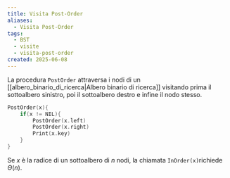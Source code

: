 ```yaml
---
title: Visita Post-Order
aliases:
  - Visita Post-Order
tags:
  - BST
  - visite
  - visita-post-order
created: 2025-06-08
---
```

La procedura `PostOrder` attraversa i nodi di un [[albero_binario_di_ricerca|Albero binario di ricerca]] visitando prima il sottoalbero sinistro, poi il sottoalbero destro e infine il nodo stesso.

```c
PostOrder(x){
	if(x != NIL){
		PostOrder(x.left)
		PostOrder(x.right)
		Print(x.key)
	}
}
```

Se $x$ è la radice di un sottoalbero di $n$ nodi, la chiamata `InOrder(x)`richiede $\Theta(n)$.
